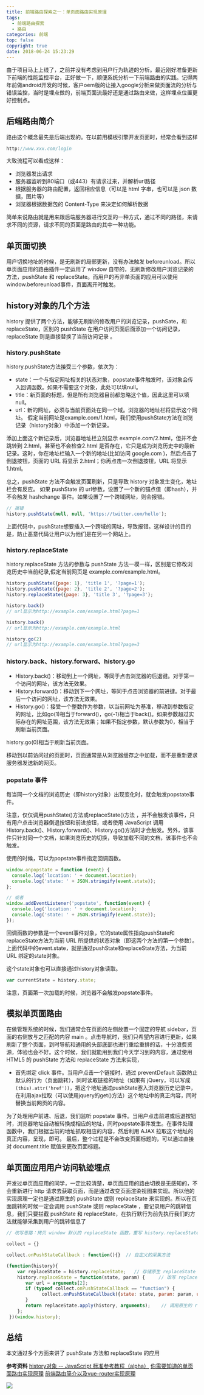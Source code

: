 ```yaml
---
title: 前端路由探索之一：单页面路由实现原理
tags:
  - 前端路由探索
  - 路由
categories: 前端
top: false
copyright: true
date: 2018-06-24 15:23:29
---
```


由于项目马上上线了，之前并没有考虑到用户行为轨迹的分析。最近刚好准备更新下前端的性能监控平台，正好做一下，顺便系统分析一下前端路由的实践。记得两年前做android开发的时候，客户oem版的让接入google分析来做页面流的分析与错误监控，当时是埋点做的，前端页面流最好还是通过路由来做，这样埋点位置更好控制点。

<!--more-->

## 后端路由简介
路由这个概念最先是后端出现的。在以前用模板引擎开发页面时，经常会看到这样
```js
http://www.xxx.com/login
```
大致流程可以看成这样：


* 浏览器发出请求
* 服务器监听到80端口（或443）有请求过来，并解析url路径
* 根据服务器的路由配置，返回相应信息（可以是 html 字串，也可以是 json 数据，图片等）
* 浏览器根据数据包的 Content-Type 来决定如何解析数据


简单来说路由就是用来跟后端服务器进行交互的一种方式，通过不同的路径，来请求不同的资源，请求不同的页面是路由的其中一种功能。

## 单页面切换
用户切换地址的时候，是无刷新的局部更新，没有办法触发 beforeunload。所以单页面应用的路由插件一定运用了 window 自带的，无刷新修改用户浏览记录的方法，pushState 和 replaceState。而用户的再非单页面的应用可以使用window.beforeunload事件，页面离开时触发。

## history对象的几个方法
history 提供了两个方法，能够无刷新的修改用户的浏览记录，pushSate，和 replaceState，区别的 pushState 在用户访问页面后面添加一个访问记录， replaceState 则是直接替换了当前访问记录
。

### history.pushState
history.pushState方法接受三个参数，依次为：
* state：一个与指定网址相关的状态对象，popstate事件触发时，该对象会传入回调函数。如果不需要这个对象，此处可以填null。
* title：新页面的标题，但是所有浏览器目前都忽略这个值，因此这里可以填null。
* url：新的网址，必须与当前页面处在同一个域。浏览器的地址栏将显示这个网址。 假定当前网址是example.com/1.html，我们使用pushState方法在浏览记录（history对象）中添加一个新记录。

添加上面这个新记录后，浏览器地址栏立刻显示 example.com/2.html，但并不会跳转到 2.html，甚至也不会检查2.html 是否存在，它只是成为浏览历史中的最新记录。这时，你在地址栏输入一个新的地址(比如访问 google.com )，然后点击了倒退按钮，页面的 URL 将显示 2.html；你再点击一次倒退按钮，URL 将显示 1.html。

总之，pushState 方法不会触发页面刷新，只是导致 history 对象发生变化，地址栏会有反应。
如果 pushState 的 url参数，设置了一个新的锚点值（即hash），并不会触发 hashchange 事件。如果设置了一个跨域网址，则会报错。

```js
// 报错
history.pushState(null, null, 'https://twitter.com/hello');
```

上面代码中，pushState想要插入一个跨域的网址，导致报错。这样设计的目的是，防止恶意代码让用户以为他们是在另一个网站上。

### history.replaceState
history.replaceState 方法的参数与 pushState 方法一模一样，区别是它修改浏览历史中当前纪录,假定当前网页是 example.com/example.html。
```js
history.pushState({page: 1}, 'title 1', '?page=1');
history.pushState({page: 2}, 'title 2', '?page=2');
history.replaceState({page: 3}, 'title 3', '?page=3');

history.back()
// url显示为http://example.com/example.html?page=1

history.back()
// url显示为http://example.com/example.html

history.go(2)
// url显示为http://example.com/example.html?page=3

```

### history.back、history.forward、history.go
* History.back()：移动到上一个网址，等同于点击浏览器的后退键。对于第一个访问的网址，该方法无效果。
* History.forward()：移动到下一个网址，等同于点击浏览器的前进键。对于最后一个访问的网址，该方法无效果。
* History.go()：接受一个整数作为参数，以当前网址为基准，移动到参数指定的网址，比如go(1)相当于forward()，go(-1)相当于back()。如果参数超过实际存在的网址范围，该方法无效果；如果不指定参数，默认参数为0，相当于刷新当前页面。

history.go(0)相当于刷新当前页面。

移动到以前访问过的页面时，页面通常是从浏览器缓存之中加载，而不是重新要求服务器发送新的网页。

### popstate 事件
每当同一个文档的浏览历史（即history对象）出现变化时，就会触发popstate事件。

注意，仅仅调用pushState()方法或replaceState()方法 ，并不会触发该事件，只有用户点击浏览器倒退按钮和前进按钮，或者使用 JavaScript 调用History.back()、History.forward()、History.go()方法时才会触发。另外，该事件只针对同一个文档，如果浏览历史的切换，导致加载不同的文档，该事件也不会触发。

使用的时候，可以为popstate事件指定回调函数。

```js
window.onpopstate = function (event) {
  console.log('location: ' + document.location);
  console.log('state: ' + JSON.stringify(event.state));
};

// 或者
window.addEventListener('popstate', function(event) {
  console.log('location: ' + document.location);
  console.log('state: ' + JSON.stringify(event.state));
});
```

回调函数的参数是一个event事件对象，它的state属性指向pushState和replaceState方法为当前 URL 所提供的状态对象（即这两个方法的第一个参数）。上面代码中的event.state，就是通过pushState和replaceState方法，为当前 URL 绑定的state对象。

这个state对象也可以直接通过history对象读取。

```js
var currentState = history.state;
```
注意，页面第一次加载的时候，浏览器不会触发popstate事件。

## 模拟单页面路由

在做管理系统的时候，我们通常会在页面的左侧放置一个固定的导航 sidebar，页面的右侧放与之匹配的内容 main 。点击导航时，我们只希望内容进行更新，如果刷新了整个页面，到时导航和通用的头部底部也进行重绘重排的话，十分浪费资源，体验也会不好。这个时候，我们就能用到我们今天学习到的内容，通过使用 HTML5 的 pushState 方法和 replaceState 方法来实现，
* 首先绑定 click 事件。当用户点击一个链接时，通过 preventDefault 函数防止默认的行为（页面跳转），同时读取链接的地址（如果有 jQuery，可以写成`(this).attr('href'))`，把这个地址通过pushState塞入浏览器历史记录中，在利用ajax拉取（可以使用jquery的get()方法）这个地址中的真正内容，同时替换当前网页的内容。

为了处理用户前进、后退，我们监听 popstate 事件。当用户点击前进或后退按钮时，浏览器地址自动被转换成相应的地址，同时popstate事件发生。在事件处理函数中，我们根据当前的地址抓取相应的内容，然后利用 AJAX 拉取这个地址的真正内容，呈现，即可。
最后，整个过程是不会改变页面标题的，可以通过直接对 document.title 赋值来更改页面标题。

## 单页面应用用户访问轨迹埋点
开发过单页面应用的同学，一定比较清楚，单页面应用的路由切换是无感知的，不会重新进行 http 请求去获取页面，而是通过改变页面渲染视图来实现。所以他的实现原理一定也是通过原生的 pushState 或则 replaceState 来实现的。所以在页面跳转的时候一定会调用 pushState 或则 replaceState ，要记录用户的跳转信息，我们只要拦截 pushState 和 replaceState，在执行默行为前先执行我们的方法就能够采集到用户的跳转信息了

```js
// 改写思路：拷贝 window 默认的 replaceState 函数，重写 history.replaceState 在方法里插入我们的采集行为，在重写的 replaceState 方法最后调用，window 默认的 replaceState 方法

collect = {}

collect.onPushStateCallback : function(){}  // 自定义的采集方法

(function(history){
    var replaceState = history.replaceState;   // 存储原生 replaceState
    history.replaceState = function(state, param) {     // 改写 replaceState
       var url = arguments[2];
       if (typeof collect.onPushStateCallback == "function") {
             collect.onPushStateCallback({state: state, param: param, url: url});   //自定义的采集行为方法
       }
       return replaceState.apply(history, arguments);    // 调用原生的 replaceState
    };
 })(window.history);

```

## 总结
本文通过多个方面来讲了 pushState 方法和 replaceState 的应用

**参考资料**
[history对象 -- JavaScript 标准参考教程（alpha）](http://javascript.ruanyifeng.com/bom/history.html)
[你需要知道的单页面路由实现原理](https://juejin.im/post/5ae95896f265da0b84553bd7)
[前端路由简介以及vue-router实现原理](https://juejin.im/post/5b10b46df265da6e2a08a724)

![](http://oankigr4l.bkt.clouddn.com/wexin.png)